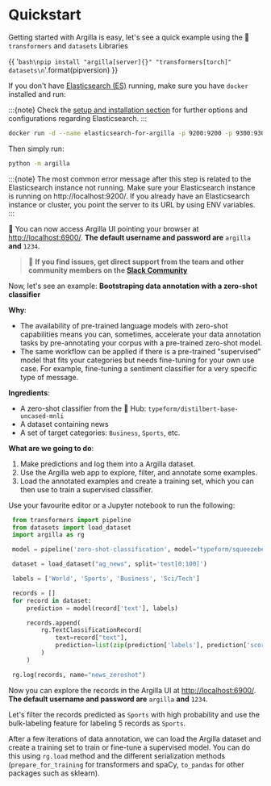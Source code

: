 # Quickstart

Getting started with Argilla is easy, let's see a quick example using the 🤗 `transformers` and `datasets` Libraries

{{ '```bash\npip install "argilla[server]{}" "transformers[torch]" datasets\n```'.format(pipversion) }}

If you don't have [Elasticsearch (ES)](https://www.elastic.co/elasticsearch) running, make sure you have `docker` installed and run:

:::{note}
Check the [setup and installation section](setup-and-installation) for further options and configurations regarding Elasticsearch.
:::

```bash
docker run -d --name elasticsearch-for-argilla -p 9200:9200 -p 9300:9300 -e "ES_JAVA_OPTS=-Xms512m -Xmx512m" -e "discovery.type=single-node" docker.elastic.co/elasticsearch/elasticsearch-oss:7.10.2
```

Then simply run:

```bash
python -m argilla
```

:::{note}
The most common error message after this step is related to the Elasticsearch instance not running. Make sure your Elasticsearch instance is running on http://localhost:9200/. If you already have an Elasticsearch instance or cluster, you point the server to its URL by using ENV variables.
:::


🎉 You can now access Argilla UI pointing your browser at [http://localhost:6900/](http://localhost:6900/). **The default username and password are** `argilla` **and** `1234`.

> 🚒 **If you find issues, get direct support from the team and other community members on the [Slack Community](https://join.slack.com/t/rubrixworkspace/shared_invite/zt-whigkyjn-a3IUJLD7gDbTZ0rKlvcJ5g)**


Now, let's see an example: **Bootstraping data annotation with a zero-shot classifier**

**Why**:

- The availability of pre-trained language models with zero-shot capabilities means you can, sometimes, accelerate your data annotation tasks by pre-annotating your corpus with a pre-trained zero-shot model.
- The same workflow can be applied if there is a pre-trained "supervised" model that fits your categories but needs fine-tuning for your own use case. For example, fine-tuning a sentiment classifier for a very specific type of message.

**Ingredients**:

- A zero-shot classifier from the 🤗 Hub: `typeform/distilbert-base-uncased-mnli`
- A dataset containing news
- A set of target categories: `Business`, `Sports`, etc.

**What are we going to do**:

1. Make predictions and log them into a Argilla dataset.
2. Use the Argilla web app to explore, filter, and annotate some examples.
3. Load the annotated examples and create a training set, which you can then use to train a supervised classifier.


Use your favourite editor or a Jupyter notebook to run the following:

```python
 from transformers import pipeline
 from datasets import load_dataset
 import argilla as rg

 model = pipeline('zero-shot-classification', model="typeform/squeezebert-mnli")

 dataset = load_dataset("ag_news", split='test[0:100]')

 labels = ['World', 'Sports', 'Business', 'Sci/Tech']

 records = []
 for record in dataset:
     prediction = model(record['text'], labels)

     records.append(
         rg.TextClassificationRecord(
             text=record["text"],
             prediction=list(zip(prediction['labels'], prediction['scores'])),
         )
     )

 rg.log(records, name="news_zeroshot")
```


Now you can explore the records in the Argilla UI at <http://localhost:6900/>.
**The default username and password are** `argilla` **and** `1234`.

Let's filter the records predicted as `Sports` with high probability and use the bulk-labeling feature for labeling 5 records as `Sports`.

After a few iterations of data annotation, we can load the Argilla dataset and create a training set to train or fine-tune a supervised model. You can do this using `rg.load` method and the different serialization methods (`prepare_for_training` for transformers and spaCy, `to_pandas` for other packages such as sklearn).